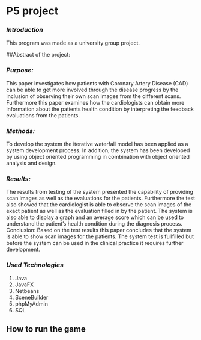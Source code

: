 # P5 project

### **_Introduction_**
This program was made as a university group project.

##Abstract of the project:
### **_Purpose:_**
This paper investigates how patients with
Coronary Artery Disease (CAD) can be able to get
more involved through the disease progress by the
inclusion of observing their own scan images from
the different scans. Furthermore this paper examines
how the cardiologists can obtain more information
about the patients health condition by interpreting
the feedback evaluations from the patients.
### **_Methods:_**
To develop the system the iterative waterfall
model has been applied as a system development
process. In addition, the system has been developed
by using object oriented programming in combination
with object oriented analysis and design.
### **_Results:_**
The results from testing of the system
presented the capability of providing scan images as
well as the evaluations for the patients. Furthermore
the test also showed that the cardiologist is able to
observe the scan images of the exact patient as well
as the evaluation filled in by the patient. The system
is also able to display a graph and an average score
which can be used to understand the patient’s health
condition during the diagnosis process.
Conclusion: Based on the test results this paper
concludes that the system is able to show scan images
for the patients. The system test is fullfilled but
before the system can be used in the clinical practice
it requires further development.

### **_Used Technologies_**
1. Java
2. JavaFX
3. Netbeans
4. SceneBuilder
5. phpMyAdmin
6. SQL
 
## How to run the game
